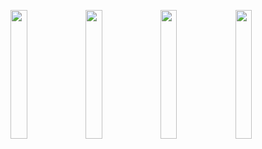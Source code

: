 <p align="left">
  <img src="https://skygpt.oss-accelerate.aliyuncs.com/gpt/1729564776746011.png" width="23%" />
  <img src="https://skygpt.oss-accelerate.aliyuncs.com/gpt/28ace62d-0cb4-41a9-b3d3-070dfb67e6f2.png" width="23%" />
  <img src="https://skygpt.oss-accelerate.aliyuncs.com/gpt/1729563584616086.png" width="23%" />
  <img src="https://skygpt.oss-accelerate.aliyuncs.com/gpt/1729565742387830.png" width="23%" />
</p>

